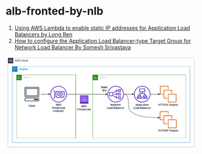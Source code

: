 <h1>alb-fronted-by-nlb</h1>

1. [Using AWS Lambda to enable static IP addresses for Application Load Balancers by Long Ren ](https://aws.amazon.com/blogs/networking-and-content-delivery/using-aws-lambda-to-enable-static-ip-addresses-for-application-load-balancers/)
2. [How to configure the Application Load Balancer-type Target Group for Network Load Balancer By Somesh Srivastava](https://someshsrivastava1983.medium.com/how-to-configure-the-application-load-balancer-type-target-group-for-network-load-balancer-9b0c39106699)

<img src="./images/privatelink-nlb-alb.png" title="privatelink-nlb-alb.png" width="900"/>